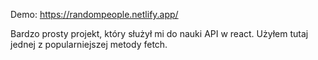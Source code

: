 Demo: https://randompeople.netlify.app/

Bardzo prosty projekt, który służył mi do nauki API w react. Użyłem tutaj jednej z popularniejszej metody fetch.
